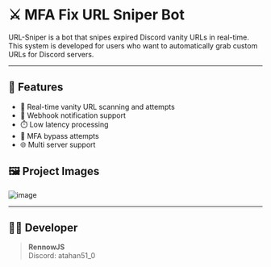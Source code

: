 # ⚔️ MFA Fix URL Sniper Bot

URL-Sniper is a bot that snipes expired Discord vanity URLs in real-time. This system is developed for users who want to automatically grab custom URLs for Discord servers.

---

## 🚀 Features

- 🔎 Real-time vanity URL scanning and attempts
- 📡 Webhook notification support
- ⏱️ Low latency processing
- 🔐 MFA bypass attempts
- 🌐 Multi server support

## 🖼️ Project Images

![image](https://github.com/user-attachments/assets/64302c08-e5c9-4970-ae92-8fbb1400d74a)

---

## 👨‍💻 Developer

> **RennowJS**  
> Discord: atahan51_0
